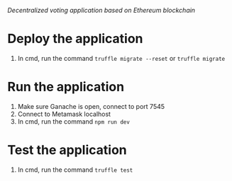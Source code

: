 
_Decentralized voting application based on Ethereum blockchain_

# Deploy the application

1. In cmd, run the command ```truffle migrate --reset``` or  ```truffle migrate```

# Run the application

1. Make sure Ganache is open, connect to port 7545
2. Connect to Metamask localhost
3. In cmd, run the command ```npm run dev ``` 

# Test the application

1. In cmd, run the command ```truffle test```
 
 
 
 
 
